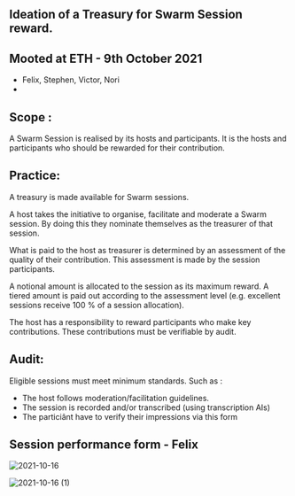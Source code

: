 ## Ideation of a Treasury for Swarm Session reward.

## Mooted at ETH - 9th October 2021

- Felix, Stephen, Victor, Nori
- 
## Scope :

A Swarm Session is realised by its hosts and participants. It is the hosts and participants who should be rewarded for their contribution.

## Practice:

A treasury is made available for Swarm sessions.

A host takes the initiative to organise, facilitate and moderate a Swarm session. By doing this they nominate themselves as the treasurer of that session. 

What is paid to the host as treasurer is determined by an assessment of the quality of their contribution. This assessment is made by the session participants.

A notional amount is allocated to the session as its maximum reward. A tiered amount is paid out according to the assessment level (e.g. excellent sessions receive 100 % of a session allocation).

The host has a responsibility to reward participants who make key contributions. These contributions must be verifiable by audit. 

## Audit:

Eligible sessions must meet minimum standards. Such as :

- The host follows moderation/facilitation guidelines.
- The session is recorded and/or transcribed (using transcription AIs) 
- The particiânt have to verify their impressions via this form

## Session performance form - Felix

![2021-10-16](https://user-images.githubusercontent.com/25156451/137580348-cd4bbc7e-d8ba-4a41-9f64-04e2517bda00.png)

![2021-10-16 (1)](https://user-images.githubusercontent.com/25156451/137580363-dfde287d-e9e1-466c-b537-74ca9c8ff494.png)

 





 
